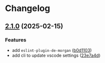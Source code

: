 # Changelog

## [2.1.0](https://github.com/9romise/eslint-config/compare/v2.0.1...v2.1.0) (2025-02-15)


### Features

* add `eslint-plugin-de-morgan` ([b0d1103](https://github.com/9romise/eslint-config/commit/b0d1103f44932592ea29fc72dec2b0fade5c6596))
* add cli to update vscode settings ([23e7a4d](https://github.com/9romise/eslint-config/commit/23e7a4dc85fcf90bef2485cfde3e386035c4d63d))
